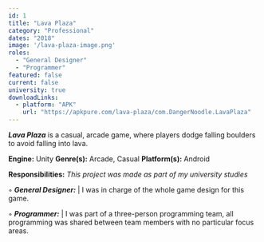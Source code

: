 ```yaml
---
id: 1
title: "Lava Plaza"
category: "Professional"
dates: "2018"
image: '/lava-plaza-image.png'
roles: 
  - "General Designer"
  - "Programmer"
featured: false
current: false
university: true
downloadLinks:
  - platform: "APK"
    url: "https://apkpure.com/lava-plaza/com.DangerNoodle.LavaPlaza"
---
```

***Lava Plaza*** is a casual, arcade game, where players dodge falling boulders to avoid falling into lava.

**Engine:** Unity
**Genre(s):** Arcade, Casual
**Platform(s):** Android

**​Responsibilities:**
*This project was made as part of my university studies*

◦ ***General Designer:*** 
| I was in charge of the whole game design for this game.

◦ ***Programmer:*** 
| I was part of a three-person programming team, all programming was shared between team members with no particular focus areas.